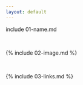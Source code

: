 ```yaml
---
layout: default
---
```


include 01-name.md

<br>

{% include 02-image.md %}

<br>

{% include 03-links.md %}

